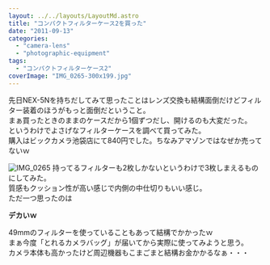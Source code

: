 ```yaml
---
layout: ../../layouts/LayoutMd.astro
title: "コンパクトフィルターケース2を買った"
date: "2011-09-13"
categories: 
  - "camera-lens"
  - "photographic-equipment"
tags: 
  - "コンパクトフィルターケース2"
coverImage: "IMG_0265-300x199.jpg"
---
```


先日NEX-5Nを持ちだしてみて思ったことはレンズ交換も結構面倒だけどフィルター装着のほうがもっと面倒だということ。  
まぁ買ったときのままのケースだから1個ずつだし、開けるのも大変だった。  
というわけでよさげなフィルターケースを調べて買ってみた。  
購入はビックカメラ池袋店にて840円でした。ちなみアマゾンではなぜか売ってないｗ

![](/archive/images/IMG_0265-300x199.jpg "IMG_0265")
持ってるフィルターも2枚しかないというわけで3枚しまえるものにしてみた。  
質感もクッション性が高い感じで内側の中仕切りもいい感じ。  
ただ一つ思ったのは

**デカいｗ**

49mmのフィルターを使っていることもあって結構でかかったｗ  
まぁ今度「とれるカメラバッグ」が届いてから実際に使ってみようと思う。  
カメラ本体も高かったけど周辺機器もこまごまと結構お金かかるなぁ・・・
